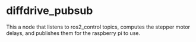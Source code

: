 # diffdrive_pubsub

This a node that listens to ros2_control topics, computes the stepper motor delays, and publishes them for the raspberry pi to use.